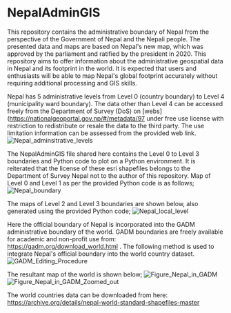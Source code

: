 # NepalAdminGIS

This repository contains the administrative boundary of Nepal from the perspective of the Government of Nepal and the Nepali people. The presented data and maps are based on Nepal's new map, which was approved by the parliament and ratified by the president in 2020. This repository aims to offer information about the administrative geospatial data in Nepal and its footprint in the world. It is expected that users and enthusiasts will be able to map Nepal's global footprint accurately without requiring additional processing and GIS skills.

Nepal has 5 administrative levels from Level 0 (country boundary) to Level 4 (municipality ward boundary). The data other than Level 4 can be accessed freely from the Department of Survey (DoS) on [webs](https://nationalgeoportal.gov.np/#/metadata/97 under free use license with restriction to redistribute or resale the data to the third party. The use limitation information can be assessed from the provided web link.
![Nepal_adminsitrative_levels](https://github.com/shravan-ghimire/NepalAdminGIS/assets/83561429/3067adb3-0c4f-4756-9603-605cef39cb4f)

The NepalAdminGIS file shared here contains the Level 0 to Level 3 boundaries and Python code to plot on a Python environment. It is reiterated that the license of these esri shapefiles belongs to the Department of Survey Nepal not to the author of this repository. 
Map of Level 0 and Level 1 as per the provided Python code is as follows;
![Nepal_boundary](https://github.com/shravan-ghimire/NepalAdminGIS/assets/83561429/c53a113b-1e53-4625-b824-4ba26fc9cf2c)

The maps of Level 2 and Level 3 boundaries are shown below, also generated using the provided Python code;
![Nepal_local_level](https://github.com/shravan-ghimire/NepalAdminGIS/assets/83561429/d02c1128-980d-42dc-87ba-f42247a32946)

Here the official boundary of Nepal is incorporated into the GADM administrative boundary of the world. GADM boundaries are freely available for academic and non-profit use from: https://gadm.org/download_world.html . The following method is used to integrate Nepal's official boundary into the world country dataset.
![GADM_Editing_Procedure](https://github.com/shravan-ghimire/NepalAdminGIS/assets/83561429/b1b3522b-d681-4bbc-a4cc-2978b6ac0e26)

The resultant map of the world is shown below;
![Figure_Nepal_in_GADM](https://github.com/shravan-ghimire/NepalAdminGIS/assets/83561429/f7a6ec53-480a-4089-a82d-615e89a0d28d)
![Figure_Nepal_in_GADM_Zoomed_out](https://github.com/shravan-ghimire/NepalAdminGIS/assets/83561429/6dddb6a7-45fb-4175-bafd-0be103b98a60)


The world countries data can be downloaded from here: https://archive.org/details/nepal-world-standard-shapefiles-master
